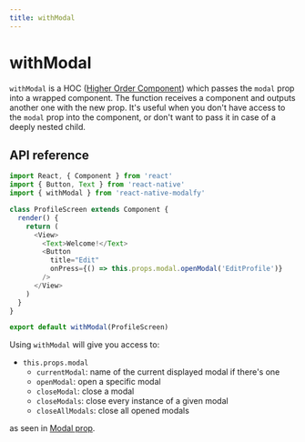 ```yaml
---
title: withModal
---
```


# withModal

`withModal` is a HOC \([Higher Order Component](https://reactjs.org/docs/higher-order-components.html)\) which passes the `modal` prop into a wrapped component. The function receives a component and outputs another one with the new prop. It's useful when you don't have access to the `modal` prop into the component, or don't want to pass it in case of a deeply nested child.

## API reference

```javascript
import React, { Component } from 'react'
import { Button, Text } from 'react-native'
import { withModal } from 'react-native-modalfy'

class ProfileScreen extends Component {
  render() {
    return (
      <View>
        <Text>Welcome!</Text>
        <Button
          title="Edit"
          onPress={() => this.props.modal.openModal('EditProfile')}
        />
      </View>
    )
  }
}

export default withModal(ProfileScreen)
```

Using `withModal` will give you access to:

* `this.props.modal`
  * `currentModal`: name of the current displayed modal if there's one
  * `openModal`: open a specific modal
  * `closeModal`: close a modal
  * `closeModals`: close every instance of a given modal
  * `closeAllModals`: close all opened modals

as seen in [Modal prop](modal-prop.md#api-reference).

